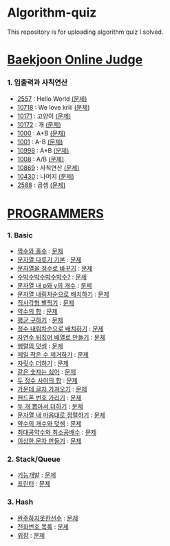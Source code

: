 # Algorithm-quiz
This repository is for uploading algorithm quiz I solved.

# [Baekjoon Online Judge](https://www.acmicpc.net)
### 1. 입출력과 사칙연산
   * [2557](https://github.com/KangJuHyeon/Algorithm-quiz/blob/master/baekjoon/2557.py) : Hello World [(문제)](https://www.acmicpc.net/problem/2557)
   * [10718](https://github.com/KangJuHyeon/Algorithm-quiz/blob/master/baekjoon/10718.py) : We love kriii [(문제)](https://www.acmicpc.net/problem/10718)
   * [10171](https://github.com/KangJuHyeon/Algorithm-quiz/blob/master/baekjoon/10171.py) : 고양이 [(문제)](https://www.acmicpc.net/problem/10171)
   * [10172](https://github.com/KangJuHyeon/Algorithm-quiz/blob/master/baekjoon/10172.py) : 개 [(문제)](https://www.acmicpc.net/problem/10172)
   * [1000](https://github.com/KangJuHyeon/Algorithm-quiz/blob/master/baekjoon/1000.py) : A+B [(문제)](https://www.acmicpc.net/problem/1000)
   * [1001](https://github.com/KangJuHyeon/Algorithm-quiz/blob/master/baekjoon/1001.py) : A-B [(문제)](https://www.acmicpc.net/problem/1001)
   * [10998](https://github.com/KangJuHyeon/Algorithm-quiz/blob/master/baekjoon/10998.py) : A*B [(문제)](https://www.acmicpc.net/problem/10998)
   * [1008](https://github.com/KangJuHyeon/Algorithm-quiz/blob/master/baekjoon/1008.py) : A/B [(문제)](https://www.acmicpc.net/problem/1008)
   * [10869](https://github.com/KangJuHyeon/Algorithm-quiz/blob/master/baekjoon/10869.py) : 사칙연산 [(문제)](https://www.acmicpc.net/problem/10869)
   * [10430](https://github.com/KangJuHyeon/Algorithm-quiz/blob/master/baekjoon/10430.py) : 나머지 [(문제)](https://www.acmicpc.net/problem/10430)
   * [2588](https://github.com/KangJuHyeon/Algorithm-quiz/blob/master/baekjoon/2588.py) : 곱셈 [(문제)](https://www.acmicpc.net/problem/2588)

# [PROGRAMMERS](https://programmers.co.kr/learn/challenges?tab=algorithm_practice_kit, "Programmers Link")
### 1. Basic
   * [짝수와 홀수](https://github.com/KangJuHyeon/Algorithm-quiz/blob/master/programmers/12937.py "problem solving") : [문제](https://programmers.co.kr/learn/courses/30/lessons/12937, "Programmers Link")
   * [문자열 다루기 기본](https://github.com/KangJuHyeon/Algorithm-quiz/blob/master/programmers/12918.py "problem solving") : [문제](https://programmers.co.kr/learn/courses/30/lessons/12918, "Programmers Link")
   * [문자열을 정수로 바꾸기](https://github.com/KangJuHyeon/Algorithm-quiz/blob/master/programmers/12925.py "problem solving") : [문제](https://programmers.co.kr/learn/courses/30/lessons/12925, "Programmers Link")
   * [수박수박수박수박수?](https://github.com/KangJuHyeon/Algorithm-quiz/blob/master/programmers/12922.py "problem solving") : [문제](https://programmers.co.kr/learn/courses/30/lessons/12922, "Programmers Link")
   * [문자열 내 p와 y의 개수](https://github.com/KangJuHyeon/Algorithm-quiz/blob/master/programmers/12916.py "problem solving") : [문제](https://programmers.co.kr/learn/courses/30/lessons/12916, "Programmers Link")
   * [문자열 내림차순으로 배치하기](https://github.com/KangJuHyeon/Algorithm-quiz/blob/master/programmers/12917.py "problem solving") : [문제](https://programmers.co.kr/learn/courses/30/lessons/12917, "Programmers Link")
   * [직사각형 별찍기](https://github.com/KangJuHyeon/Algorithm-quiz/blob/master/programmers/12969.py "problem solving") : [문제](https://programmers.co.kr/learn/courses/30/lessons/12969, "Programmers Link")
   * [약수의 합](https://github.com/KangJuHyeon/Algorithm-quiz/blob/master/programmers/12928.py "problem solving") : [문제](https://programmers.co.kr/learn/courses/30/lessons/12928, "Programmers Link")
   * [평균 구하기](https://github.com/KangJuHyeon/Algorithm-quiz/blob/master/programmers/12944.py "problem solving") : [문제](https://programmers.co.kr/learn/courses/30/lessons/12944, "Programmers Link")
   * [정수 내림차순으로 배치하기](https://github.com/KangJuHyeon/Algorithm-quiz/blob/master/programmers/12933.py "problem solving") : [문제](https://programmers.co.kr/learn/courses/30/lessons/12933, "Programmers Link")
   * [자연수 뒤집어 배열로 만들기](https://github.com/KangJuHyeon/Algorithm-quiz/blob/master/programmers/12932.py "problem solving") : [문제](https://programmers.co.kr/learn/courses/30/lessons/12932, "Programmers Link")
   * [행렬의 덧셈](https://github.com/KangJuHyeon/Algorithm-quiz/blob/master/programmers/12950.py "problem solving") : [문제](https://programmers.co.kr/learn/courses/30/lessons/12950, "Programmers Link")
   * [제일 작은 수 제거하기](https://github.com/KangJuHyeon/Algorithm-quiz/blob/master/programmers/12935.py "problem solving") : [문제](https://programmers.co.kr/learn/courses/30/lessons/12935, "Programmers Link")
   * [자릿수 더하기](https://github.com/KangJuHyeon/Algorithm-quiz/blob/master/programmers/12931.py "problem solving") : [문제](https://programmers.co.kr/learn/courses/30/lessons/12931, "Programmers Link")
   * [같은 숫자는 싫어](https://github.com/KangJuHyeon/Algorithm-quiz/blob/master/programmers/12906.py "problem solving") : [문제](https://programmers.co.kr/learn/courses/30/lessons/12906, "Programmers Link")
   * [두 정수 사이의 합](https://github.com/KangJuHyeon/Algorithm-quiz/blob/master/programmers/12912.py "problem solving") : [문제](https://programmers.co.kr/learn/courses/30/lessons/12912, "Programmers Link")
   * [가운데 글자 가져오기](https://github.com/KangJuHyeon/Algorithm-quiz/blob/master/programmers/12903.py "problem solving") : [문제](https://programmers.co.kr/learn/courses/30/lessons/12903, "Programmers Link")
   * [핸드폰 번호 가리기](https://github.com/KangJuHyeon/Algorithm-quiz/blob/master/programmers/12948.py "problem solving") : [문제](https://programmers.co.kr/learn/courses/30/lessons/12948, "Programmers Link")
   * [두 개 뽑아서 더하기](https://github.com/KangJuHyeon/Algorithm-quiz/blob/master/programmers/68644.py "problem solving") : [문제](https://programmers.co.kr/learn/courses/30/lessons/68644 "Programmers Link")
   * [문자열 내 마음대로 정렬하기](https://github.com/KangJuHyeon/Algorithm-quiz/blob/master/programmers/12915.py "problem solving") : [문제](https://programmers.co.kr/learn/courses/30/lessons/12915, "Programmers Link")
   * [약수의 개수와 덧셈](https://github.com/KangJuHyeon/Algorithm-quiz/blob/master/programmers/77884.py "problem solving") : [문제](https://programmers.co.kr/learn/courses/30/lessons/77884, "Programmers Link")
   * [최대공약수와 최소공배수](https://github.com/KangJuHyeon/Algorithm-quiz/blob/master/programmers/12940.py "problem solving") : [문제](https://programmers.co.kr/learn/courses/30/lessons/12940, "Programmers Link")
   * [이상한 문자 만들기](https://github.com/KangJuHyeon/Algorithm-quiz/blob/master/programmers/12930.py "problem solving") : [문제](https://programmers.co.kr/learn/courses/30/lessons/12930, "Programmers Link")
### 2. Stack/Queue
   * [기능개발](https://github.com/KangJuHyeon/Algorithm-quiz/blob/master/programmers/42586.py "problem solving") : [문제](https://programmers.co.kr/learn/courses/30/lessons/42586, "Programmers Link")
   * [프린터](https://github.com/KangJuHyeon/Algorithm-quiz/blob/master/programmers/42587.py "problem solving") : [문제](https://programmers.co.kr/learn/courses/30/lessons/42587, "Programmers Link")
### 3. Hash
   * [완주하지못한선수](https://github.com/KangJuHyeon/Algorithm-quiz/blob/master/programmers/42576.py "problem solving") : [문제](https://programmers.co.kr/learn/courses/30/lessons/42576, "Programmers Link")
   * [전화번호 목록](https://github.com/KangJuHyeon/Algorithm-quiz/blob/master/programmers/42577.py "problem solving") : [문제](https://programmers.co.kr/learn/courses/30/lessons/42577, "Programmers Link")
   * [위장](https://github.com/KangJuHyeon/Algorithm-quiz/blob/master/programmers/42578.py "problem solving") : [문제](https://programmers.co.kr/learn/courses/30/lessons/42578, "Programmers Link")
